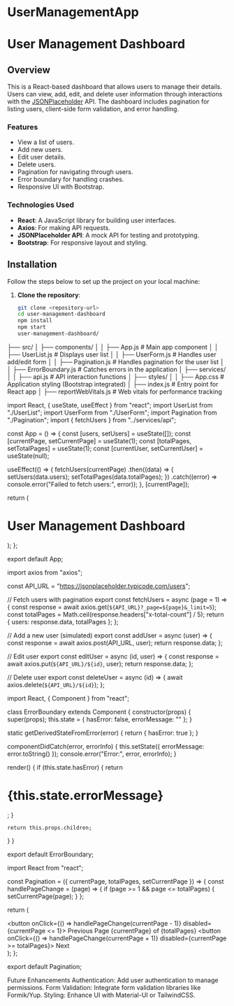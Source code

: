# UserManagementApp
# User Management Dashboard

## Overview
This is a React-based dashboard that allows users to manage their details. Users can view, add, edit, and delete user information through interactions with the [JSONPlaceholder](https://jsonplaceholder.typicode.com/) API. The dashboard includes pagination for listing users, client-side form validation, and error handling.

### Features
- View a list of users.
- Add new users.
- Edit user details.
- Delete users.
- Pagination for navigating through users.
- Error boundary for handling crashes.
- Responsive UI with Bootstrap.

### Technologies Used
- **React**: A JavaScript library for building user interfaces.
- **Axios**: For making API requests.
- **JSONPlaceholder API**: A mock API for testing and prototyping.
- **Bootstrap**: For responsive layout and styling.

## Installation

Follow the steps below to set up the project on your local machine:

1. **Clone the repository**:
   ```bash
   git clone <repository-url>
   cd user-management-dashboard
   npm install
   npm start
   user-management-dashboard/
├── src/
│   ├── components/
│   │   ├── App.js             # Main app component
│   │   ├── UserList.js        # Displays user list
│   │   ├── UserForm.js        # Handles user add/edit form
│   │   ├── Pagination.js      # Handles pagination for the user list
│   │   ├── ErrorBoundary.js   # Catches errors in the application
│   ├── services/
│   │   ├── api.js             # API interaction functions
│   ├── styles/
│   │   ├── App.css            # Application styling (Bootstrap integrated)
│   ├── index.js               # Entry point for React app
│   ├── reportWebVitals.js     # Web vitals for performance tracking

import React, { useState, useEffect } from "react";
import UserList from "./UserList";
import UserForm from "./UserForm";
import Pagination from "./Pagination";
import { fetchUsers } from "../services/api";

const App = () => {
  const [users, setUsers] = useState([]);
  const [currentPage, setCurrentPage] = useState(1);
  const [totalPages, setTotalPages] = useState(1);
  const [currentUser, setCurrentUser] = useState(null);

  useEffect(() => {
    fetchUsers(currentPage)
      .then((data) => {
        setUsers(data.users);
        setTotalPages(data.totalPages);
      })
      .catch((error) => console.error("Failed to fetch users:", error));
  }, [currentPage]);

  return (
    <div>
      <h1>User Management Dashboard</h1>
      <UserForm
        currentUser={currentUser}
        setCurrentUser={setCurrentUser}
        users={users}
        setUsers={setUsers}
      />
      <UserList users={users} setUsers={setUsers} setCurrentUser={setCurrentUser} />
      <Pagination 
        currentPage={currentPage} 
        totalPages={totalPages} 
        setCurrentPage={setCurrentPage} 
      />
    </div>
  );
};

export default App;

import axios from "axios";

const API_URL = "https://jsonplaceholder.typicode.com/users";

// Fetch users with pagination
export const fetchUsers = async (page = 1) => {
  const response = await axios.get(`${API_URL}?_page=${page}&_limit=5`);
  const totalPages = Math.ceil(response.headers["x-total-count"] / 5);
  return { users: response.data, totalPages };
};

// Add a new user (simulated)
export const addUser = async (user) => {
  const response = await axios.post(API_URL, user);
  return response.data;
};

// Edit user
export const editUser = async (id, user) => {
  const response = await axios.put(`${API_URL}/${id}`, user);
  return response.data;
};

// Delete user
export const deleteUser = async (id) => {
  await axios.delete(`${API_URL}/${id}`);
};

import React, { Component } from "react";

class ErrorBoundary extends Component {
  constructor(props) {
    super(props);
    this.state = { hasError: false, errorMessage: "" };
  }

  static getDerivedStateFromError(error) {
    return { hasError: true };
  }

  componentDidCatch(error, errorInfo) {
    this.setState({ errorMessage: error.toString() });
    console.error("Error:", error, errorInfo);
  }

  render() {
    if (this.state.hasError) {
      return <h1>{this.state.errorMessage}</h1>;
    }

    return this.props.children;
  }
}

export default ErrorBoundary;

import React from "react";

const Pagination = ({ currentPage, totalPages, setCurrentPage }) => {
  const handlePageChange = (page) => {
    if (page >= 1 && page <= totalPages) {
      setCurrentPage(page);
    }
  };

  return (
    <div className="pagination">
      <button onClick={() => handlePageChange(currentPage - 1)} disabled={currentPage <= 1}>
        Previous
      </button>
      <span>Page {currentPage} of {totalPages}</span>
      <button onClick={() => handlePageChange(currentPage + 1)} disabled={currentPage >= totalPages}>
        Next
      </button>
    </div>
  );
};

export default Pagination;

Future Enhancements
Authentication: Add user authentication to manage permissions.
Form Validation: Integrate form validation libraries like Formik/Yup.
Styling: Enhance UI with Material-UI or TailwindCSS.

